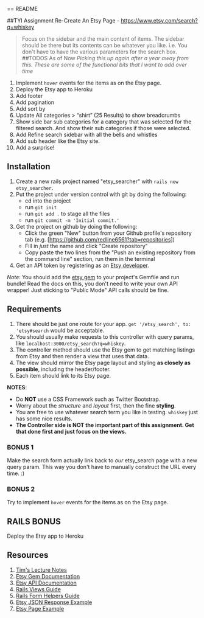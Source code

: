 == README

##TYI Assignment
Re-Create An Etsy Page - https://www.etsy.com/search?q=whiskey

> Focus on the sidebar and the main content of items.
> The sidebar should be there but its contents can be whatever you like.
> i.e. You don't have to have the various parameters for the search box.
##TODOS As of Now
*Picking this up again after a year away from this. These are some of the functional bits that I want to add over time*
1. Implement `hover` events for the items as on the Etsy page.
2. Deploy the Etsy app to Heroku
3. Add footer
4. Add pagination
5. Add sort by
6. Update All categories > “shirt” (25 Results) to show breadcrumbs
7. Show side bar sub categories for a category that was selected for the
filtered search. And show their sub categories if those were selected.
8. Add Refine search sidebar with all the bells and whistles
9. Add sub header like the Etsy site.
10. Add a surprise!

## Installation
1. Create a new rails project named "etsy_searcher" with `rails new etsy_searcher`.
2. Put the project under version control with git by doing the following:
   * cd into the project
   * run `git init`
   * run `git add .` to stage all the files
   * run `git commit -m 'Initial commit.'`
3. Get the project on github by doing the following:
   * Click the green "New" button from your Github profile's repository tab (e.g. [https://github.com/redline6561?tab=repositories])
   * Fill in *just* the name and click "Create repository"
   * Copy paste the two lines from the "Push an existing repository from the command line" section, run them in the terminal
4. Get an API token by registering as an [Etsy developer](https://www.etsy.com/developers/).

*Note*: You should add the [etsy gem][etsy-gem] to your project's Gemfile and run bundle!
Read the docs on this, you don't need to write your own API wrapper! Just sticking to "Public Mode" API calls should be fine.

[etsy-gem]: https://github.com/kytrinyx/etsy

## Requirements

1. There should be just one route for your app. `get '/etsy_search', to: 'etsy#search` would be acceptable.
2. You should usually make requests to this controller with query params, like `localhost:3000/etsy_search?q=whiskey`.
3. The controller method should use the Etsy gem to get matching listings from Etsy and then render a view that uses that data.
4. The view should mirror the Etsy page layout and styling **as closely as possible**, including the header/footer.
5. Each item should link to its Etsy page.

**NOTES**:
  * Do **NOT** use a CSS Framework such as Twitter Bootstrap.
  * Worry about the *structure* and *layout* first, then the fine **styling**.
  * You are free to use whatever search term you like in testing. `whiskey` just has some nice results.
  * **The Controller side is NOT the important part of this assignment. Get that done first and just focus on the views.**

### BONUS 1

Make the search form actually link back to *our* etsy_search page with a new query param.
This way you don't have to manually construct the URL every time. :)

### BONUS 2

Try to implement `hover` events for the items as on the Etsy page.

## RAILS BONUS

Deploy the Etsy app to Heroku

## Resources

1. [Tim's Lecture Notes](https://gist.github.com/twhitacre/4eca6690470cd20225e8#file-today-md)
2. [Etsy Gem Documentation][etsy-gem]
3. [Etsy API Documentation](https://www.etsy.com/developers/documentation/reference/listing)
4. [Rails Views Guide](http://guides.rubyonrails.org/action_view_overview.html)
5. [Rails Form Helpers Guide](http://guides.rubyonrails.org/form_helpers.html)
4. [Etsy JSON Response Example](https://api.etsy.com/v2/listings/active?api_key=h9oq2yf3twf4ziejn10b717i&keywords=whiskey&includes=Images,Shop)
5. [Etsy Page Example](https://www.etsy.com/search?q=whiskey)

